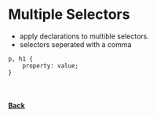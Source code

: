 # Multiple Selectors

- apply declarations to multible selectors.
- selectors seperated with a comma 
```
p, h1 {
    property: value;
}
```

<br>

 #### [Back](../readme.md#css-quick-guide)